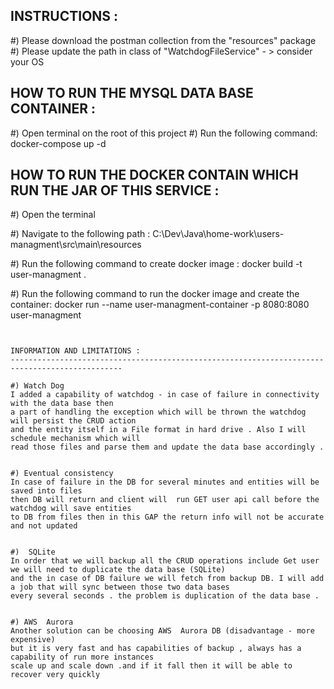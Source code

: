 
INSTRUCTIONS :
-----------------------------------------------------------------------------------------------

#) Please download the postman collection from the "resources" package
#) Please update the path in class of "WatchdogFileService" - >  consider your OS


HOW TO RUN THE MYSQL DATA BASE CONTAINER :
-----------------------------------------------------------------------------------------------
#) Open terminal on the root of this project 
#) Run the following command:
docker-compose up -d


HOW TO RUN THE DOCKER CONTAIN WHICH RUN THE JAR OF THIS SERVICE :
-----------------------------------------------------------------------------------------------
#) Open the terminal

#) Navigate to the following path :
C:\Dev\Java\home-work\users-managment\src\main\resources

#) Run the following command to create docker image :
docker build -t   user-managment  .

#) Run the following command to run the docker image and create the container:
docker run --name user-managment-container -p 8080:8080 user-managment
~~~~


INFORMATION AND LIMITATIONS :
-----------------------------------------------------------------------------------------------

#) Watch Dog
I added a capability of watchdog - in case of failure in connectivity with the data base then
a part of handling the exception which will be thrown the watchdog will persist the CRUD action
and the entity itself in a File format in hard drive . Also I will schedule mechanism which will
read those files and parse them and update the data base accordingly .


#) Eventual consistency
In case of failure in the DB for several minutes and entities will be saved into files
then DB will return and client will  run GET user api call before the watchdog will save entities
to DB from files then in this GAP the return info will not be accurate and not updated


#)  SQLite
In order that we will backup all the CRUD operations include Get user we will need to duplicate the data base (SQLite)
and the in case of DB failure we will fetch from backup DB. I will add a job that will sync between those two data bases
every several seconds . the problem is duplication of the data base .


#) AWS  Aurora
Another solution can be choosing AWS  Aurora DB (disadvantage - more expensive)
but it is very fast and has capabilities of backup , always has a capability of run more instances
scale up and scale down .and if it fall then it will be able to recover very quickly 